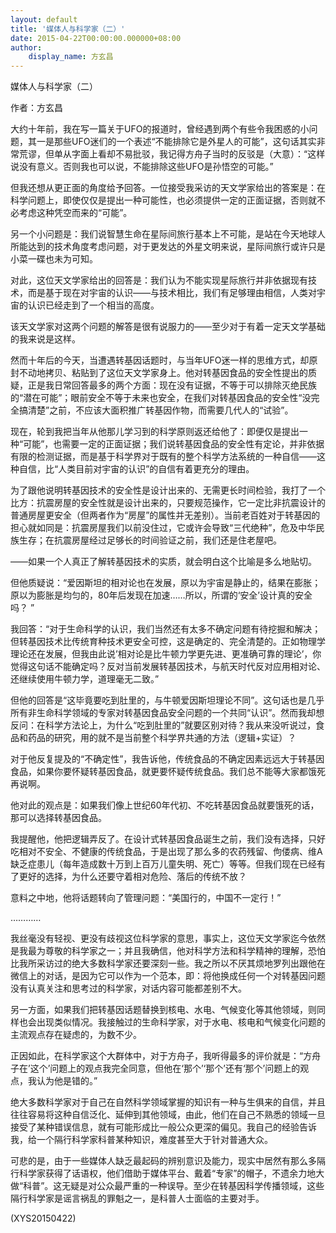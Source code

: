 ```yaml
---
layout: default
title: '媒体人与科学家（二）'
date: 2015-04-22T00:00:00.000000+08:00
author:
    display_name: 方玄昌
---
```


媒体人与科学家（二）

作者：方玄昌

大约十年前，我在写一篇关于UFO的报道时，曾经遇到两个有些令我困惑的小问题，其一是那些UFO迷们的一个表述“不能排除它是外星人的可能”，这句话其实非常荒谬，但单从字面上看却不易批驳，我记得方舟子当时的反驳是（大意）：“这样说没有意义。否则我也可以说，不能排除这些UFO是孙悟空的可能。”

但我还想从更正面的角度给予回答。一位接受我采访的天文学家给出的答案是：在科学问题上，即使仅仅是提出一种可能性，也必须提供一定的正面证据，否则就不必考虑这种凭空而来的“可能”。

另一个小问题是：我们说智慧生命在星际间旅行基本上不可能，是站在今天地球人所能达到的技术角度考虑问题，对于更发达的外星文明来说，星际间旅行或许只是小菜一碟也未为可知。

对此，这位天文学家给出的回答是：我们认为不能实现星际旅行并非依据现有技术，而是基于现在对宇宙的认识——与技术相比，我们有足够理由相信，人类对宇宙的认识已经走到了一个相当的高度。

该天文学家对这两个问题的解答是很有说服力的——至少对于有着一定天文学基础的我来说是这样。

然而十年后的今天，当遭遇转基因话题时，与当年UFO迷一样的思维方式，却原封不动地拷贝、粘贴到了这位天文学家身上。他对转基因食品的安全性提出的质疑，正是我日常回答最多的两个方面：现在没有证据，不等于可以排除灭绝民族的“潜在可能”；眼前安全不等于未来也安全，在我们对转基因食品的安全性“没完全搞清楚”之前，不应该大面积推广转基因作物，而需要几代人的“试验”。

现在，轮到我把当年从他那儿学习到的科学原则返还给他了：即便仅是提出一种“可能”，也需要一定的正面证据；我们说转基因食品的安全性有定论，并非依据有限的检测证据，而是基于科学界对于既有的整个科学方法系统的一种自信——这种自信，比“人类目前对宇宙的认识”的自信有着更充分的理由。

为了跟他说明转基因技术的安全性是设计出来的、无需更长时间检验，我打了一个比方：抗震房屋的安全性就是设计出来的，只要规范操作，它一定比非抗震设计的普通房屋更安全（但两者作为“房屋”的属性并无差别）。当前老百姓对于转基因的担心就如同是：抗震房屋我们以前没住过，它或许会导致“三代绝种”，危及中华民族生存；在抗震房屋经过足够长的时间验证之前，我们还是住老屋吧。

——如果一个人真正了解转基因技术的实质，就会明白这个比喻是多么地贴切。

但他质疑说：“爱因斯坦的相对论也在发展，原以为宇宙是静止的，结果在膨胀；原以为膨胀是均匀的，80年后发现在加速……所以，所谓的‘安全’设计真的安全吗？ ”

我回答：“对于生命科学的认识，我们当然还有太多不确定问题有待挖掘和解决；但转基因技术比传统育种技术更安全可控，这是确定的、完全清楚的。正如物理学理论还在发展，但我由此说’相对论是比牛顿力学更先进、更准确可靠的理论’，你觉得这句话不能确定吗？反对当前发展转基因技术，与航天时代反对应用相对论、还继续使用牛顿力学，道理毫无二致。”

但他的回答是“这毕竟要吃到肚里的，与牛顿爱因斯坦理论不同”。这句话也是几乎所有非生命科学领域的专家对转基因食品安全问题的一个共同“认识”。然而我却想反问：在科学方法论上，为什么“吃到肚里的”就要区别对待？我从来没听说过，食品和药品的研究，用的就不是当前整个科学界共通的方法（逻辑+实证）？

对于他反复提及的“不确定性”，我告诉他，传统食品的不确定因素远远大于转基因食品，如果你要怀疑转基因食品，就更要怀疑传统食品。我们总不能等大家都饿死再说啊。

他对此的观点是：如果我们像上世纪60年代初、不吃转基因食品就要饿死的话，那可以选择转基因食品。

我提醒他，他把逻辑弄反了。在设计式转基因食品诞生之前，我们没有选择，只好吃相对不安全、不健康的传统食品，于是出现了那么多的农药残留、佝偻病、维A缺乏症患儿（每年造成数十万到上百万儿童失明、死亡）等等。但我们现在已经有了更好的选择，为什么还要守着相对危险、落后的传统不放？

意料之中地，他将话题转向了管理问题：“美国行的，中国不一定行！”

…………

我丝毫没有轻视、更没有歧视这位科学家的意思，事实上，这位天文学家迄今依然是我最为尊敬的科学家之一；并且我确信，他对科学方法和科学精神的理解，恐怕比我所采访过的绝大多数科学家还要深刻一些。我之所以不厌其烦地罗列出跟他在微信上的对话，是因为它可以作为一个范本，即：将他换成任何一个对转基因问题没有认真关注和思考过的科学家，对话内容可能都差别不大。

另一方面，如果我们把转基因话题替换到核电、水电、气候变化等其他领域，则同样也会出现类似情况。我接触过的生命科学家，对于水电、核电和气候变化问题的主流观点存在疑虑的，为数不少。

正因如此，在科学家这个大群体中，对于方舟子，我听得最多的评价就是：“方舟子在’这个’问题上的观点我完全同意，但他在‘那个’‘那个’还有‘那个’问题上的观点，我认为他是错的。”

绝大多数科学家对于自己在自然科学领域掌握的知识有一种与生俱来的自信，并且往往容易将这种自信泛化、延伸到其他领域，由此，他们在自己不熟悉的领域一旦接受了某种错误信息，就有可能形成比一般公众更深的偏见。我自己的经验告诉我，给一个隔行科学家科普某种知识，难度甚至大于针对普通大众。

可悲的是，由于一些媒体人缺乏最起码的辨别意识及能力，现实中居然有那么多隔行科学家获得了话语权，他们借助于媒体平台、戴着“专家”的帽子，不遗余力地大做“科普”。这无疑是对公众最严重的一种误导。至少在转基因科学传播领域，这些隔行科学家是谣言祸乱的罪魁之一，是科普人士面临的主要对手。

(XYS20150422)

